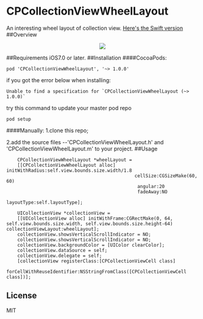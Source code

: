 # CPCollectionViewWheelLayout
An interesting wheel layout of collection view.
[Here's the Swift version](https://github.com/mingweizhang/CPCollectionViewWheelLayout-Swift)
##Overview
<p align="center"><img src="https://github.com/mingweizhang/CPCollectionViewWheelLayout/blob/master/CollectionViewWheelLayoutDemo/Demo.gif?raw=true"/></p>

##Requirements
iOS7.0 or later.
##Installation
####CocoaPods:
```
pod 'CPCollectionViewWheelLayout', '~> 1.0.0'
```

if you got the error below when installing:


```
Unable to find a specification for `CPCollectionViewWheelLayout (~> 1.0.0)`
```
try this command to update your master pod repo

```
pod setup
```

####Manually:
1.clone this repo;

2.add the source files --'CPCollectionViewWheelLayout.h' and 'CPCollectionViewWheelLayout.m' to your project.
##Usage
```  
    CPCollectionViewWheelLayout *wheelLayout =
    [[CPCollectionViewWheelLayout alloc] initWithRadius:self.view.bounds.size.width/1.8
                                               cellSize:CGSizeMake(60, 60)
                                                angular:20
											    fadeAway:NO
											  layoutType:self.layoutType];
    
    UICollectionView *collectionView = 
    [[UICollectionView alloc] initWithFrame:CGRectMake(0, 64, self.view.bounds.size.width, self.view.bounds.size.height-64) collectionViewLayout:wheelLayout];
    collectionView.showsVerticalScrollIndicator = NO;
    collectionView.showsVerticalScrollIndicator = NO;
    collectionView.backgroundColor = [UIColor clearColor];
    collectionView.dataSource = self;
    collectionView.delegate = self;
    [collectionView registerClass:[CPCollectionViewCell class]
       forCellWithReuseIdentifier:NSStringFromClass([CPCollectionViewCell class])];
```
## License
MIT